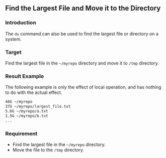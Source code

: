 ## Find the Largest File and Move it to the Directory

### Introduction

The `du` command can also be used to find the largest file or directory on a system.

### Target

Find the largest file in the `~/myrepo` directory and move it to `/tmp` directory.

### Result Example

The following example is only the effect of local operation, and has nothing to do with the actual effect.

```bash
46G ~/myrepo
37G ~/myrepo/largest_file.txt
5.6G ~/myrepo/a.txt
1.5G ~/myrepo/b.txt
...
```

### Requirement

- Find the largest file in the `~/myrepo` directory.
- Move the file to the `/tmp` directory.
